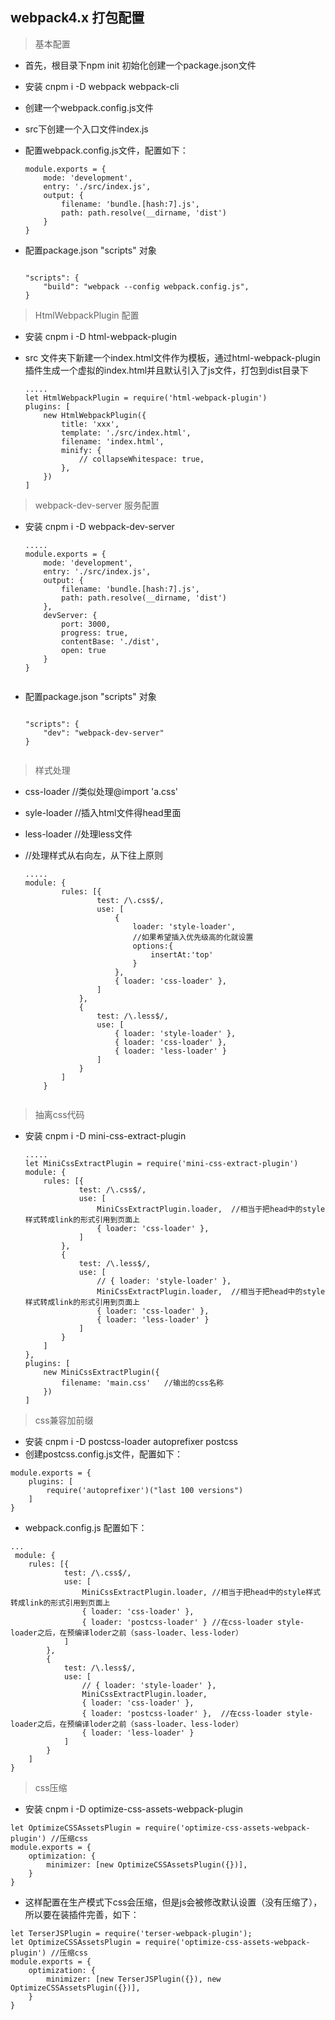 ## webpack4.x 打包配置

> 基本配置

* 首先，根目录下npm init 初始化创建一个package.json文件
* 安装 cnpm i -D webpack webpack-cli 
* 创建一个webpack.config.js文件
* src下创建一个入口文件index.js 
* 配置webpack.config.js文件，配置如下：

    ```
    module.exports = {
        mode: 'development',
        entry: './src/index.js',
        output: {
            filename: 'bundle.[hash:7].js',
            path: path.resolve(__dirname, 'dist')
        }    
    }

    ```
* 配置package.json  "scripts" 对象

    ```

    "scripts": {
        "build": "webpack --config webpack.config.js",
    }

    ```


> HtmlWebpackPlugin 配置

* 安装 cnpm i -D html-webpack-plugin
* src 文件夹下新建一个index.html文件作为模板，通过html-webpack-plugin插件生成一个虚拟的index.html并且默认引入了js文件，打包到dist目录下

    ```
    .....
    let HtmlWebpackPlugin = require('html-webpack-plugin')
    plugins: [
        new HtmlWebpackPlugin({
            title: 'xxx',
            template: './src/index.html',
            filename: 'index.html',
            minify: {
                // collapseWhitespace: true,
            },
        })
    ]

    ```

> webpack-dev-server 服务配置

* 安装 cnpm i -D webpack-dev-server 

    ```
    .....
    module.exports = {
        mode: 'development',
        entry: './src/index.js',
        output: {
            filename: 'bundle.[hash:7].js',
            path: path.resolve(__dirname, 'dist')
        },
        devServer: {
            port: 3000,
            progress: true,
            contentBase: './dist',
            open: true
        }
    }


    ```
* 配置package.json  "scripts" 对象

    ```
    
    "scripts": {
        "dev": "webpack-dev-server"
    }


> 样式处理

* css-loader //类似处理@import 'a.css'
* syle-loader //插入html文件得head里面
* less-loader //处理less文件
* //处理样式从右向左，从下往上原则

    ```
    .....
    module: {
            rules: [{
                    test: /\.css$/,
                    use: [
                        { 
                            loader: 'style-loader',
                            //如果希望插入优先级高的化就设置
                            options:{
                                insertAt:'top'
                            }
                        },
                        { loader: 'css-loader' },
                    ]
                },
                {
                    test: /\.less$/,
                    use: [
                        { loader: 'style-loader' },
                        { loader: 'css-loader' },
                        { loader: 'less-loader' }
                    ]
                }
            ]
        }
        
    ```

> 抽离css代码

* 安装 cnpm i -D mini-css-extract-plugin

    ```
    .....
    let MiniCssExtractPlugin = require('mini-css-extract-plugin')
    module: {
        rules: [{
                test: /\.css$/,
                use: [
                    MiniCssExtractPlugin.loader,  //相当于把head中的style样式转成link的形式引用到页面上
                    { loader: 'css-loader' },
                ]
            },
            {
                test: /\.less$/,
                use: [
                    // { loader: 'style-loader' },
                    MiniCssExtractPlugin.loader,  //相当于把head中的style样式转成link的形式引用到页面上
                    { loader: 'css-loader' },
                    { loader: 'less-loader' }
                ]
            }
        ]
    },
    plugins: [
        new MiniCssExtractPlugin({
            filename: 'main.css'   //输出的css名称
        })
    ]

    ```

> css兼容加前缀

* 安装 cnpm i -D postcss-loader autoprefixer postcss
* 创建postcss.config.js文件，配置如下：
```
module.exports = {
    plugins: [
        require('autoprefixer')("last 100 versions")
    ]
}
```
* webpack.config.js 配置如下：
```
...
 module: {
    rules: [{
            test: /\.css$/,
            use: [
                MiniCssExtractPlugin.loader, //相当于把head中的style样式转成link的形式引用到页面上
                { loader: 'css-loader' },
                { loader: 'postcss-loader' } //在css-loader style-loader之后，在预编译loder之前（sass-loader、less-loder）
            ]
        },
        {
            test: /\.less$/,
            use: [
                // { loader: 'style-loader' },
                MiniCssExtractPlugin.loader,
                { loader: 'css-loader' },
                { loader: 'postcss-loader' },  //在css-loader style-loader之后，在预编译loder之前（sass-loader、less-loder）
                { loader: 'less-loader' }
            ]
        }
    ]
}
```
> css压缩

* 安装 cnpm i -D optimize-css-assets-webpack-plugin
```
let OptimizeCSSAssetsPlugin = require('optimize-css-assets-webpack-plugin') //压缩css
module.exports = {
    optimization: {
        minimizer: [new OptimizeCSSAssetsPlugin({})],
    }
}
```
* 这样配置在生产模式下css会压缩，但是js会被修改默认设置（没有压缩了），所以要在装插件完善，如下：
```
let TerserJSPlugin = require('terser-webpack-plugin');
let OptimizeCSSAssetsPlugin = require('optimize-css-assets-webpack-plugin') //压缩css
module.exports = {
    optimization: {
        minimizer: [new TerserJSPlugin({}), new OptimizeCSSAssetsPlugin({})],
    }
}
```




